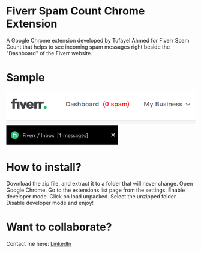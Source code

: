 # Fiverr Spam Count Chrome Extension
A Google Chrome extension developed by Tufayel Ahmed for Fiverr Spam Count that helps to see incoming spam messages right beside the "Dashboard" of the Fiverr website.
# Sample
<img src="https://raw.githubusercontent.com/TufayelLUS/Fiverr-Spam-Count-Chrome-Extension/35ec81a0cbef24099785c14f2459beca9f5bd328/Sample.png" alt="Fiverr Spam Count Chrome Extension" /><br>
<img src="https://raw.githubusercontent.com/TufayelLUS/Fiverr-Spam-Count-Chrome-Extension/refs/heads/main/Counts.png" alt="Fiverr Spam Count Chrome Extension" />

# How to install?
Download the zip file, and extract it to a folder that will never change. Open Google Chrome. Go to the extensions list page from the settings. Enable developer mode. Click on load unpacked. Select the unzipped folder. Disable developer mode and enjoy!

# Want to collaborate?
Contact me here: <a href="https://www.linkedin.com/in/tufayel-ahmed-cse/">LinkedIn</a>
